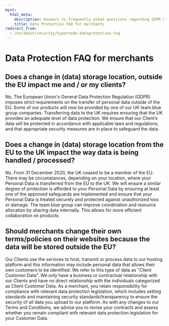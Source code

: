```yaml
---
myst:
  html_meta:
    description: Answers to frequently asked questions regarding GDPR & UK regulations.
    title: Data Protection FAQ for merchants
redirect_from:
  - /en/about/security/hypernode-dataprotection-faq
---
```


# Data Protection FAQ for merchants

## Does a change in (data) storage location, outside the EU impact me and / or my clients?

No, The European Union's General Data Protection Regulation (GDPR) imposes strict requirements
on the transfer of personal data outside of the EU. Some of our products will now be provided by
one of our UK team.blue group companies. Transferring data to the UK requires ensuring that the
UK provides an adequate level of data protection. We ensure that our Client’s data will be
protected in accordance with applicable laws and regulations, and that appropriate security
measures are in place to safeguard the data.

## Does a change in (data) storage location from the EU to the UK impact the way data is being handled / processed?

No. From 31 December 2020, the UK ceased to be a member of the EU. There may be
circumstances, depending on your location, where your Personal Data is transferred from the EU to
the UK. We will ensure a similar degree of protection is afforded to your Personal Data by ensuring
at least one of the approved safeguards are implemented and ensure that your Personal Data is
treated securely and protected against unauthorized loss or damage.
The team.blue group can improve coordination and resource allocation by sharing data internally.
This allows for more efficient collaboration on products.

## Should merchants change their own terms/policies on their websites because the data will be stored outside the EU?

Our Clients use the services to host, transmit or process data to our hosting platform and this
information may include personal data that allows their own customers to be identified. We refer to
this type of data as "Client Customer Data".
We only have a business or contractual relationship with our Clients and have no direct
relationship with the individuals categorized as Client Customer Data.
As a merchant, you retain responsibility for compliance with relevant data protection legislation,
which includes setting standards and maintaining security standards/transparency to ensure the
security of all data you upload to our platform.
As with any changes to our Terms and Conditions, we advise you to revise your contracts and
assess whether you remain compliant with relevant data protection legislation for your Customer
Data.
